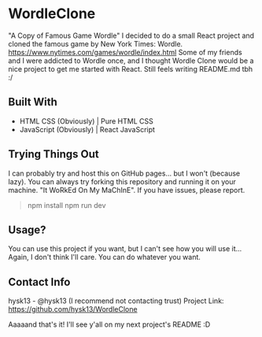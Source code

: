 # WordleClone
"A Copy of Famous Game Wordle"
I decided to do a small React project and cloned the famous game by New York Times: Wordle. https://www.nytimes.com/games/wordle/index.html
Some of my friends and I were addicted to Wordle once, and I thought Wordle Clone would be a nice project to get me started with React.
Still feels writing README.md tbh :/

## Built With
- HTML CSS      (Obviously) | Pure HTML CSS
- JavaScript    (Obviously) | React JavaScript

## Trying Things Out
I can probably try and host this on GitHub pages... but I won't (because lazy).
You can always try forking this repository and running it on your machine. "It WoRkEd On My MaChInE".
If you have issues, please report.

> npm install
> npm run dev

## Usage?
You can use this project if you want, but I can't see how you will use it...
Again, I don't think I'll care. You can do whatever you want.

## Contact Info
hysk13 - @hysk13 (I recommend not contacting trust)
Project Link: https://github.com/hysk13/WordleClone

Aaaaand that's it! I'll see y'all on my next project's README :D